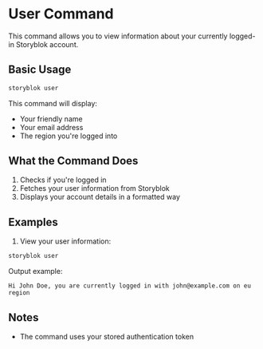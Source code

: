 # User Command

This command allows you to view information about your currently logged-in Storyblok account.

## Basic Usage

```bash
storyblok user
```

This command will display:
- Your friendly name
- Your email address
- The region you're logged into

## What the Command Does

1. Checks if you're logged in
2. Fetches your user information from Storyblok
3. Displays your account details in a formatted way

## Examples

1. View your user information:
```bash
storyblok user
```

Output example:
```
Hi John Doe, you are currently logged in with john@example.com on eu region
```

## Notes

- The command uses your stored authentication token
